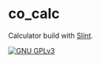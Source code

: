 # co_calc

Calculator build with [Slint](https://slint-ui.com/).

[![GNU GPLv3](https://img.shields.io/badge/license-GPLv3-green.svg)](../../LICENSES/GPL-3.0-only.txt)